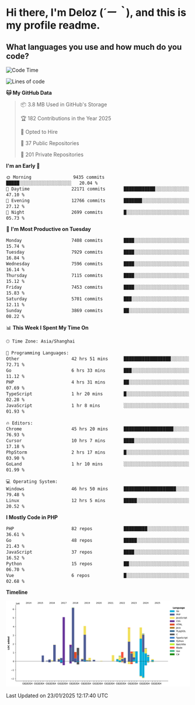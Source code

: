# **Hi there, I'm Deloz (*´ー｀*), and this is my profile readme.**

## **What languages you use and how much do you code?**

<!--START_SECTION:waka-->
![Code Time](http://img.shields.io/badge/Code%20Time-5%2C576%20hrs%2039%20mins-blue)

![Lines of code](https://img.shields.io/badge/From%20Hello%20World%20I%27ve%20Written-44.3%20million%20lines%20of%20code-blue)

**🐱 My GitHub Data** 

> 📦 3.8 MB Used in GitHub's Storage 
 > 
> 🏆 182 Contributions in the Year 2025
 > 
> 💼 Opted to Hire
 > 
> 📜 37 Public Repositories 
 > 
> 🔑 201 Private Repositories 
 > 
**I'm an Early 🐤** 

```text
🌞 Morning                9435 commits        █████░░░░░░░░░░░░░░░░░░░░   20.04 % 
🌆 Daytime                22171 commits       ████████████░░░░░░░░░░░░░   47.10 % 
🌃 Evening                12766 commits       ███████░░░░░░░░░░░░░░░░░░   27.12 % 
🌙 Night                  2699 commits        █░░░░░░░░░░░░░░░░░░░░░░░░   05.73 % 
```
📅 **I'm Most Productive on Tuesday** 

```text
Monday                   7408 commits        ████░░░░░░░░░░░░░░░░░░░░░   15.74 % 
Tuesday                  7929 commits        ████░░░░░░░░░░░░░░░░░░░░░   16.84 % 
Wednesday                7596 commits        ████░░░░░░░░░░░░░░░░░░░░░   16.14 % 
Thursday                 7115 commits        ████░░░░░░░░░░░░░░░░░░░░░   15.12 % 
Friday                   7453 commits        ████░░░░░░░░░░░░░░░░░░░░░   15.83 % 
Saturday                 5701 commits        ███░░░░░░░░░░░░░░░░░░░░░░   12.11 % 
Sunday                   3869 commits        ██░░░░░░░░░░░░░░░░░░░░░░░   08.22 % 
```


📊 **This Week I Spent My Time On** 

```text
🕑︎ Time Zone: Asia/Shanghai

💬 Programming Languages: 
Other                    42 hrs 51 mins      ██████████████████░░░░░░░   72.71 % 
Go                       6 hrs 33 mins       ███░░░░░░░░░░░░░░░░░░░░░░   11.12 % 
PHP                      4 hrs 31 mins       ██░░░░░░░░░░░░░░░░░░░░░░░   07.69 % 
TypeScript               1 hr 20 mins        █░░░░░░░░░░░░░░░░░░░░░░░░   02.28 % 
JavaScript               1 hr 8 mins         ░░░░░░░░░░░░░░░░░░░░░░░░░   01.93 % 

🔥 Editors: 
Chrome                   45 hrs 20 mins      ███████████████████░░░░░░   76.93 % 
Cursor                   10 hrs 7 mins       ████░░░░░░░░░░░░░░░░░░░░░   17.18 % 
PhpStorm                 2 hrs 17 mins       █░░░░░░░░░░░░░░░░░░░░░░░░   03.90 % 
GoLand                   1 hr 10 mins        ░░░░░░░░░░░░░░░░░░░░░░░░░   01.99 % 

💻 Operating System: 
Windows                  46 hrs 50 mins      ████████████████████░░░░░   79.48 % 
Linux                    12 hrs 5 mins       █████░░░░░░░░░░░░░░░░░░░░   20.52 % 
```

**I Mostly Code in PHP** 

```text
PHP                      82 repos            █████████░░░░░░░░░░░░░░░░   36.61 % 
Go                       48 repos            █████░░░░░░░░░░░░░░░░░░░░   21.43 % 
JavaScript               37 repos            ████░░░░░░░░░░░░░░░░░░░░░   16.52 % 
Python                   15 repos            ██░░░░░░░░░░░░░░░░░░░░░░░   06.70 % 
Vue                      6 repos             █░░░░░░░░░░░░░░░░░░░░░░░░   02.68 % 
```



**Timeline**

![Lines of Code chart](https://raw.githubusercontent.com/deloz/deloz/main/assets/bar_graph.png)


 Last Updated on 23/01/2025 12:17:40 UTC
<!--END_SECTION:waka-->
